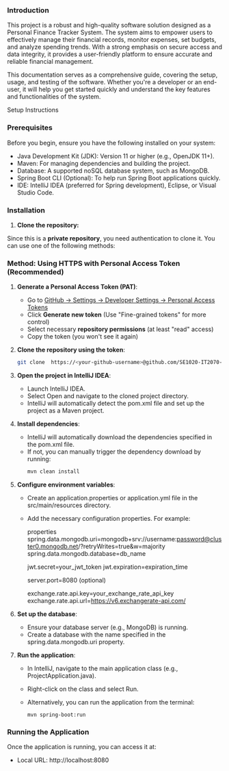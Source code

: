 
### Introduction  

This project is a robust and high-quality software solution designed as a Personal Finance Tracker System. The system aims to empower users to effectively manage their financial records, monitor expenses, set budgets, and analyze spending trends. With a strong emphasis on secure access and data integrity, it provides a user-friendly platform to ensure accurate and reliable financial management.

This documentation serves as a comprehensive guide, covering the setup, usage, and testing of the software. Whether you're a developer or an end-user, it will help you get started quickly and understand the key features and functionalities of the system.

Setup Instructions

### Prerequisites  
Before you begin, ensure you have the following installed on your system:

- Java Development Kit (JDK): Version 11 or higher (e.g., OpenJDK 11+).
- Maven: For managing dependencies and building the project.
- Database: A supported noSQL database system, such as MongoDB.
- Spring Boot CLI (Optional): To help run Spring Boot applications quickly.
- IDE: IntelliJ IDEA (preferred for Spring development), Eclipse, or Visual Studio Code.


### Installation  

1. **Clone the repository:**  

Since this is a **private repository**, you need authentication to clone it. You can use one of the following methods:

  ### **Method: Using HTTPS with Personal Access Token (Recommended)**
  1. **Generate a Personal Access Token (PAT)**:
     - Go to [GitHub → Settings → Developer Settings → Personal Access Tokens](https://github.com/settings/tokens)
     - Click **Generate new token** (Use "Fine-grained tokens" for more control)
     - Select necessary **repository permissions** (at least "read" access)
     - Copy the token (you won't see it again)
  
  2. **Clone the repository using the token**:
     ```sh
     git clone  https://<your-github-username>@github.com/SE1020-IT2070-OOP-DSA-25/<your-repo-name>.git

  3. **Open the project in IntelliJ IDEA**:
     - Launch IntelliJ IDEA.
     - Select Open and navigate to the cloned project directory.
     - IntelliJ will automatically detect the pom.xml file and set up the project as a Maven project.

  4. **Install dependencies**:

      - IntelliJ will automatically download the dependencies specified in the pom.xml file.
      - If not, you can manually trigger the dependency download by running:
          ```sh
          mvn clean install
          
  5. **Configure environment variables**:

      - Create an application.properties or application.yml file in the src/main/resources directory.
      - Add the necessary configuration properties. For example:
        
          properties
          spring.data.mongodb.uri=mongodb+srv://username:password@cluster0.mongodb.net/?retryWrites=true&w=majority
          spring.data.mongodb.database=db_name
        
          jwt.secret=your_jwt_token
          jwt.expiration=expiration_time
        
          server.port=8080 (optional)
        
          exchange.rate.api.key=your_exchange_rate_api_key
          exchange.rate.api.url=https://v6.exchangerate-api.com/

     
  6. **Set up the database**:
      - Ensure your database server (e.g., MongoDB) is running.
      - Create a database with the name specified in the spring.data.mongodb.uri property.
       
  7. **Run the application**:
      - In IntelliJ, navigate to the main application class (e.g., ProjectApplication.java).
      - Right-click on the class and select Run.
      - Alternatively, you can run the application from the terminal:
     
            mvn spring-boot:run

### Running the Application

Once the application is running, you can access it at:
 - Local URL: http://localhost:8080


